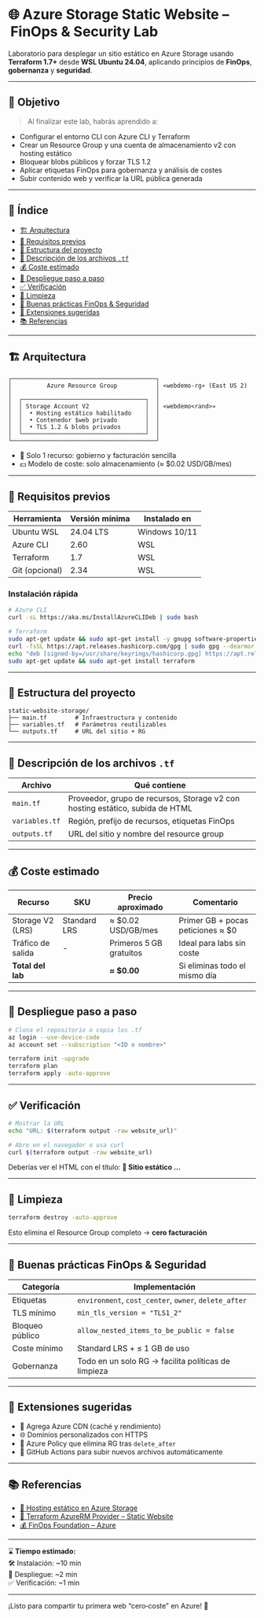# 🌐 Azure Storage Static Website – FinOps & Security Lab

Laboratorio para desplegar un sitio estático en Azure Storage usando **Terraform 1.7+** desde **WSL Ubuntu 24.04**, aplicando principios de **FinOps**, **gobernanza** y **seguridad**.

---

## 🎯 Objetivo

> Al finalizar este lab, habrás aprendido a:

- Configurar el entorno CLI con Azure CLI y Terraform
- Crear un Resource Group y una cuenta de almacenamiento v2 con hosting estático
- Bloquear blobs públicos y forzar TLS 1.2
- Aplicar etiquetas FinOps para gobernanza y análisis de costes
- Subir contenido web y verificar la URL pública generada

---

## 📑 Índice

- [🏗 Arquitectura](#-arquitectura)
- [🔧 Requisitos previos](#-requisitos-previos)
- [📂 Estructura del proyecto](#-estructura-del-proyecto)
- [📜 Descripción de los archivos `.tf`](#-descripción-de-los-archivos-tf)
- [💰 Coste estimado](#-coste-estimado)
- [🚀 Despliegue paso a paso](#-despliegue-paso-a-paso)
- [✅ Verificación](#-verificación)
- [🧹 Limpieza](#-limpieza)
- [🔐 Buenas prácticas FinOps & Seguridad](#-buenas-prácticas-finops--seguridad)
- [🧬 Extensiones sugeridas](#-extensiones-sugeridas)
- [📚 Referencias](#-referencias)

---

## 🏗 Arquitectura

```
┌─────────────────────────────────────────┐
│          Azure Resource Group           │ «webdemo-rg» (East US 2)
│                                         │
│  ┌───────────────────────────────────┐  │
│  │ Storage Account V2                │  │ «webdemo<rand>»
│  │  • Hosting estático habilitado    │  │
│  │  • Contenedor $web privado        │  │
│  │  • TLS 1.2 & blobs privados       │  │
│  └───────────────────────────────────┘  │
└─────────────────────────────────────────┘
```

- 🧾 Solo 1 recurso: gobierno y facturación sencilla  
- 💵 Modelo de coste: solo almacenamiento (≈ $0.02 USD/GB/mes)

---

## 🔧 Requisitos previos

| Herramienta     | Versión mínima | Instalado en         |
|-----------------|----------------|-----------------------|
| Ubuntu WSL      | 24.04 LTS      | Windows 10/11         |
| Azure CLI       | 2.60           | WSL                   |
| Terraform       | 1.7            | WSL                   |
| Git (opcional)  | 2.34           | WSL                   |

### Instalación rápida

```bash
# Azure CLI
curl -sL https://aka.ms/InstallAzureCLIDeb | sudo bash

# Terraform
sudo apt-get update && sudo apt-get install -y gnupg software-properties-common
curl -fsSL https://apt.releases.hashicorp.com/gpg | sudo gpg --dearmor -o /usr/share/keyrings/hashicorp.gpg
echo "deb [signed-by=/usr/share/keyrings/hashicorp.gpg] https://apt.releases.hashicorp.com $(lsb_release -cs) main" | sudo tee /etc/apt/sources.list.d/hashicorp.list
sudo apt-get update && sudo apt-get install terraform
```

---

## 📂 Estructura del proyecto

```
static-website-storage/
├── main.tf        # Infraestructura y contenido
├── variables.tf   # Parámetros reutilizables
└── outputs.tf     # URL del sitio + RG
```

---

## 📜 Descripción de los archivos `.tf`

| Archivo      | Qué contiene                                                                 |
|--------------|-------------------------------------------------------------------------------|
| `main.tf`    | Proveedor, grupo de recursos, Storage v2 con hosting estático, subida de HTML|
| `variables.tf` | Región, prefijo de recursos, etiquetas FinOps                               |
| `outputs.tf` | URL del sitio y nombre del resource group                                     |

---

## 💰 Coste estimado

| Recurso            | SKU           | Precio aproximado         | Comentario                            |
|--------------------|---------------|----------------------------|----------------------------------------|
| Storage V2 (LRS)   | Standard LRS  | ≈ $0.02 USD/GB/mes         | Primer GB + pocas peticiones ≈ $0      |
| Tráfico de salida  | -             | Primeros 5 GB gratuitos    | Ideal para labs sin coste              |
| **Total del lab**  |               | **≈ $0.00**                | Si eliminas todo el mismo día          |

---

## 🚀 Despliegue paso a paso

```bash
# Clona el repositorio o copia los .tf
az login --use-device-code
az account set --subscription "<ID o nombre>"

terraform init -upgrade
terraform plan
terraform apply -auto-approve
```

---

## ✅ Verificación

```bash
# Mostrar la URL
echo "URL: $(terraform output -raw website_url)"

# Abre en el navegador o usa curl
curl $(terraform output -raw website_url)
```

Deberías ver el HTML con el título: **🎉 Sitio estático …**

---

## 🧹 Limpieza

```bash
terraform destroy -auto-approve
```

Esto elimina el Resource Group completo → **cero facturación**

---

## 🔐 Buenas prácticas FinOps & Seguridad

| Categoría         | Implementación                                               |
|-------------------|--------------------------------------------------------------|
| Etiquetas          | `environment`, `cost_center`, `owner`, `delete_after`       |
| TLS mínimo         | `min_tls_version = "TLS1_2"`                                 |
| Bloqueo público    | `allow_nested_items_to_be_public = false`                   |
| Coste mínimo       | Standard LRS + ≤ 1 GB de uso                                 |
| Gobernanza         | Todo en un solo RG → facilita políticas de limpieza          |

---

## 🧬 Extensiones sugeridas

- 🔗 Agrega Azure CDN (caché y rendimiento)
- 🌐 Dominios personalizados con HTTPS
- 🧹 Azure Policy que elimina RG tras `delete_after`
- 🤖 GitHub Actions para subir nuevos archivos automáticamente

---

## 📚 Referencias

- [🔹 Hosting estático en Azure Storage](https://learn.microsoft.com/azure/storage/blobs/storage-blob-static-website)
- [🔸 Terraform AzureRM Provider – Static Website](https://registry.terraform.io/providers/hashicorp/azurerm/latest/docs/resources/storage_account)
- [💰 FinOps Foundation – Azure](https://www.finops.org/community/azure/)

---

⌛ **Tiempo estimado:**  
🛠 Instalación: ~10 min  
🚀 Despliegue: ~2 min  
✅ Verificación: ~1 min

---

¡Listo para compartir tu primera web “cero‑coste” en Azure! 🎉
